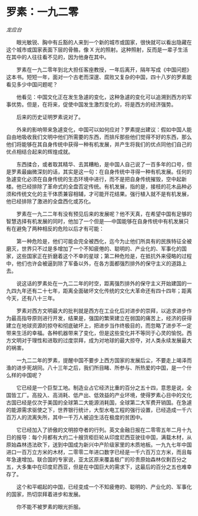 # 罗素：一九二零

*龙应台*

　　眼光敏锐、胸中有丘豁的人来到一个新的城市或国家，很快就可以看出隐藏在这个城市或国家表面下层的骨骼，像 X 光的照射。这种照射，反而是一辈子生活在其中的人往往看不见的，因为他身在其中。

　　罗素在一九二零年到北大担任客座教授，一年后离开，隔年写成《中国问题》这本书。短短一年，面对一个古老而深邃、腐败又复杂的中国，四十八岁的罗素能看见多少中国问题呢？

　　他看见：中国文化正在发生急遽的变化，这种急遽的变化可以追溯到西方的军事优势。但是，在将来，促使中国发生激烈变化的，将是西方的经济强势。

　　后来的历史证明罗素说对了。

　　外来的影响带来急遽变化，中国可以如何应对？罗素提出建议：假如中国人能自由地吸收我们文明中他们所需要的东西，而排斥那些他们觉得不好的东西，那么他们将能够在其自身传统中获得一种有机发展，并产生将我们的优点同他们自己的优点相结合起来的辉煌成就。

　　东西揉合，或者取其精华、去其糟粕，是中国人自己说了一百多年的口号，但是罗素最幽微深刻的话，其实是这一句：在自身传统中寻得一种有机发展。任何的急遽变化必须在自身传统的生态环境中进行，而不是把自身传统摧毁，空中起新楼。他已经排除了革命式的全盘否定传统。有机发展，指的是，接枝的花木品种必须和传统文化的主干体质兼容相辅，才可能开花结果。强行植入就不是有机发展，他已经排除了激进的全盘西化或苏化。

　　罗素在一九二二年有没有预见后来的发展呢？他不天真，在希望中国有足够的智慧选择有机发展的同时，他加了一个但是──中国能够在自身传统中有机发展只有在避免了两种相反的危险以后才有可能：

　　第一种危险是，他们可能会完全被西化，迄今为止他们所具有的民族特征全被磨灭，世界只不过是多增加了一个不知疲倦的、聪明的、产业化的、军事化的国家，这些国家正在折磨着这个不幸的星球；第二种危险是，在抵抗外来侵略的过程中，他们也许会被逼到除了军备以外，在各方面都强烈排外的保守主义的道路上去。

　　说这话的罗素处在一九二二年的时空，距离强烈排外的保守主义开始建国的一九四九年还有二十七年，距离全面破坏文化传统的文化大革命还有四十四年；距离今天，还有八十三年。

　　罗素对西方文明最大的批判就是西方在工业化后对进步的崇拜，以追求进步作为最高指导原则进行开发，结果是，强国的繁荣建立在弱国的痛苦上，经济的获得建立在地球资源的掠夺和彻底破坏上，把进步当作终极目的，而忽略了进步不一定带来生活的幸福。各种机器带来了变化，但是这些变化并不等同于心灵的愉悦。西方文明对于理性和进取的过度崇拜，成为对地球的最大掠夺，对人类永续发展最大的祸害。

　　一九二二年的罗素，提醒中国不要步上西方国家的发展后尘，不要走上竭泽而渔的进步死胡同。八十三年之后，我们所目睹、所参与、所热爱的中国，是一个什么样的中国呢？

　　它已经是一个巨型工地。制造业占它经济比重的百分之五十四，意思是说，全国皆工厂。高投入、高消耗、低产出、低效益的产业环境，使得罗素心目中的文化古国已经是仅次于美国的全球第二大能源消耗国，全球第二大军费开销国。在急遽的能源需求驱使之下，世界银行统计，大型水电工程的强行设置，已经造成一千六百万人的流离失所，其中一千万人被迫生活在极度的贫困中。

　　它已经加入了骄傲的文明掠夺者的行列。英文金融日报在二零零五年二月十九日的报导：每个月都有大约二十艘货柜巨轮从印度尼西亚驶往中国，满载木材，从原始森林违法砍下，送到中国成为新兴中产阶级家里的木质地板。一九九七年中国进口一百万立方米的木材，二零零二年进口数字已经是一千六百万立方米，而且每年急速增加。联合国的专家说，亚太区原来覆盖极广的珍贵原始森林仅剩百分之五，大多集中在印度尼西亚，但是在中国巨大的需求下，这最后的百分之五也难幸存了。

　　这个和平崛起的中国，已经变成一个不知疲倦的、聪明的、产业化的、军事化的国家，热切崇拜着进步和发展。

　　你不能不被罗素的眼光折服。